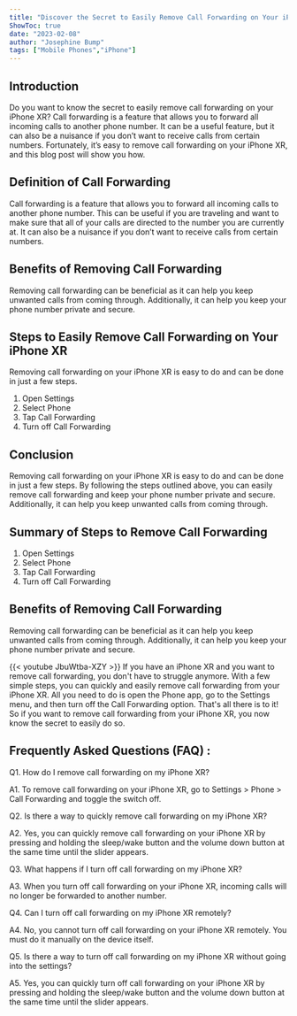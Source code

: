 ```yaml
---
title: "Discover the Secret to Easily Remove Call Forwarding on Your iPhone XR!"
ShowToc: true 
date: "2023-02-08"
author: "Josephine Bump" 
tags: ["Mobile Phones","iPhone"]
---
```

## Introduction
Do you want to know the secret to easily remove call forwarding on your iPhone XR? Call forwarding is a feature that allows you to forward all incoming calls to another phone number. It can be a useful feature, but it can also be a nuisance if you don’t want to receive calls from certain numbers. Fortunately, it’s easy to remove call forwarding on your iPhone XR, and this blog post will show you how. 

## Definition of Call Forwarding
Call forwarding is a feature that allows you to forward all incoming calls to another phone number. This can be useful if you are traveling and want to make sure that all of your calls are directed to the number you are currently at. It can also be a nuisance if you don’t want to receive calls from certain numbers. 

## Benefits of Removing Call Forwarding
Removing call forwarding can be beneficial as it can help you keep unwanted calls from coming through. Additionally, it can help you keep your phone number private and secure. 

## Steps to Easily Remove Call Forwarding on Your iPhone XR
Removing call forwarding on your iPhone XR is easy to do and can be done in just a few steps. 

1. Open Settings 
2. Select Phone 
3. Tap Call Forwarding 
4. Turn off Call Forwarding 

## Conclusion
Removing call forwarding on your iPhone XR is easy to do and can be done in just a few steps. By following the steps outlined above, you can easily remove call forwarding and keep your phone number private and secure. Additionally, it can help you keep unwanted calls from coming through. 

## Summary of Steps to Remove Call Forwarding
1. Open Settings 
2. Select Phone 
3. Tap Call Forwarding 
4. Turn off Call Forwarding 

## Benefits of Removing Call Forwarding
Removing call forwarding can be beneficial as it can help you keep unwanted calls from coming through. Additionally, it can help you keep your phone number private and secure.

{{< youtube JbuWtba-XZY >}} 
If you have an iPhone XR and you want to remove call forwarding, you don't have to struggle anymore. With a few simple steps, you can quickly and easily remove call forwarding from your iPhone XR. All you need to do is open the Phone app, go to the Settings menu, and then turn off the Call Forwarding option. That's all there is to it! So if you want to remove call forwarding from your iPhone XR, you now know the secret to easily do so.

## Frequently Asked Questions (FAQ) :
Q1. How do I remove call forwarding on my iPhone XR?

A1. To remove call forwarding on your iPhone XR, go to Settings > Phone > Call Forwarding and toggle the switch off.

Q2. Is there a way to quickly remove call forwarding on my iPhone XR?

A2. Yes, you can quickly remove call forwarding on your iPhone XR by pressing and holding the sleep/wake button and the volume down button at the same time until the slider appears.

Q3. What happens if I turn off call forwarding on my iPhone XR?

A3. When you turn off call forwarding on your iPhone XR, incoming calls will no longer be forwarded to another number.

Q4. Can I turn off call forwarding on my iPhone XR remotely?

A4. No, you cannot turn off call forwarding on your iPhone XR remotely. You must do it manually on the device itself.

Q5. Is there a way to turn off call forwarding on my iPhone XR without going into the settings?

A5. Yes, you can quickly turn off call forwarding on your iPhone XR by pressing and holding the sleep/wake button and the volume down button at the same time until the slider appears.


